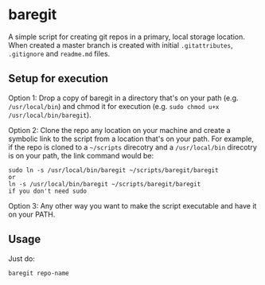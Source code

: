 baregit
=======

A simple script for creating git repos in a primary, local storage location. When created a master branch is created with initial `.gitattributes`, `.gitignore` and `readme.md` files. 

Setup for execution
-------------------

Option 1: Drop a copy of baregit in a directory that's on your path (e.g. `/usr/local/bin`) and chmod it for execution (e.g. `sudo chmod u+x /usr/local/bin/baregit`).

Option 2: Clone the repo any location on your machine and create a symbolic link to the script from a location that's on your path. For example, if the repo is cloned to a `~/scripts` direcotry and a `/usr/local/bin` direcotry is on your path, the link command would be:

	sudo ln -s /usr/local/bin/baregit ~/scripts/baregit/baregit
	or
	ln -s /usr/local/bin/baregit ~/scripts/baregit/baregit
	if you don't need sudo

Option 3: Any other way you want to make the script executable and have it on your PATH. 


Usage
-----

Just do:

    baregit repo-name


